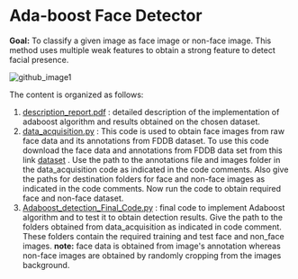 # Ada-boost Face Detector
**Goal:** To classify a given image as face image or non-face image. This method uses multiple weak features to obtain a strong feature to detect facial presence.

![github_image1](https://user-images.githubusercontent.com/70597312/103395445-385eb900-4b54-11eb-8fb6-bff5290e43bd.PNG)

The content is organized as follows:
1. [description_report.pdf](https://github.com/VM-Kumar/Adaboost-Face-Detector/blob/main/description_report.pdf) : detailed description of the implementation of adaboost algorithm and results obtained on the chosen dataset.
2. [data_acquisition.py](https://github.com/VM-Kumar/Adaboost-Face-Detector/blob/main/data_acquisition.py) : This code is used to obtain face images from raw face data and its annotations from FDDB dataset. To use this code download the face data and annotations from FDDB data set from this link [dataset](http://viswww.cs.umass.edu/fddb/index.html#download) . Use the path to the annotations file and images folder in the data_acquisition code as indicated in the code comments. Also give the paths for destination folders for face and non-face images as indicated in the code comments. Now run the code to obtain required face and non-face dataset.
3. [Adaboost_detection_Final_Code.py](https://github.com/VM-Kumar/Adaboost-Face-Detector/blob/main/Adaboost_detection_Final_Code.py) : final code to implement Adaboost algorithm and to test it to obtain detection results. Give the path to the folders obtained from data_acquisition as indicated in code comment. These folders contain the required training and test face and non_face images.
**note:** face data is obtained from image's annotation whereas non-face images are obtained by randomly cropping from the images background.



